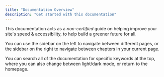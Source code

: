 ```yaml
---
title: "Documentation Overview"
description: "Get started with this documentation"
---
```


This documentation acts as a *non-certified* guide on helping improve your site's speed & accessibility, to help build a greener future for all.

You can use the sidebar on the left to navigate between different pages, or the sidebar on the right to navigate between chapters in your current page.

You can search all of the documentation for specific keywords at the top, where you can also change between light/dark mode, or return to the homepage.
